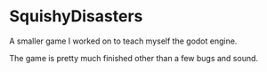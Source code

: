 # SquishyDisasters
A smaller game I worked on to teach myself the godot engine.

The game is pretty much finished other than a few bugs and sound.
